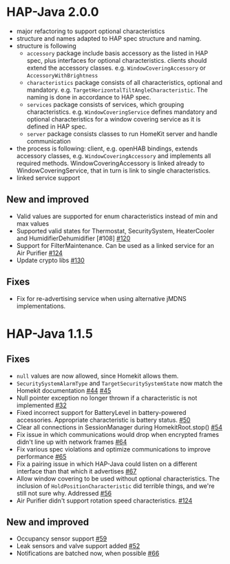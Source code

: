 # HAP-Java 2.0.0
* major refactoring to support optional characteristics
* structure and names adapted to HAP spec structure and naming.
* structure is following
    * `accessory` package include basis accessory as the listed in HAP spec, plus interfaces for optional characteristics. clients should extend the accessory classes. e.g. `WindowCoveringAccessory` or `AccessoryWithBrightness`
    * `characteristics` package consists of all characteristics, optional and mandatory. e.g. `TargetHorizontalTiltAngleCharacteristic`. The naming is done in accordance to HAP spec.
    * `services` package consists of services, which grouping characteristics. e.g. `WindowCoveringService` defines mandatory and optional characteristics for a window covering service as it is defined in HAP spec.
    * `server` package consists classes to run HomeKit server and handle communication
* the process is following: client, e.g. openHAB bindings, extends accessory classes, e.g. `WindowCoveringAccessory` and implements all required methods. WindowCoveringAccessory is linked already to WindowCoveringService, that in turn is link to single characteristics. 
* linked service support

## New and improved

* Valid values are supported for enum characteristics instead of min and max values
* Supported valid states for Thermostat, SecuritySystem, HeaterCooler and HumidifierDehumidifier [#108] [#120](https://github.com/hap-java/HAP-Java/pull/120)
* Support for FilterMaintenance. Can be used as a linked service for an Air Purifier  [#124](https://github.com/hap-java/HAP-Java/pull/124)
* Update crypto libs [#130](https://github.com/hap-java/HAP-Java/pull/130)

## Fixes

* Fix for re-advertising service when using alternative jMDNS implementations.

# HAP-Java 1.1.5

## Fixes

* `null` values are now allowed, since Homekit allows them.
* `SecuritySystemAlarmType` and `TargetSecuritySystemState` now match the Homekit documentation [#44](https://github.com/hap-java/HAP-Java/pull/44) [#45](https://github.com/hap-java/HAP-Java/pull/45)
* Null pointer exception no longer thrown if a characteristic is not implemented [#32](https://github.com/hap-java/HAP-Java/issues/32)
* Fixed incorrect support for BatteryLevel in battery-powered accessories. Appropriate characteristic is battery status. [#50](https://github.com/hap-java/HAP-Java/pull/50)
* Clear all connections in SessionManager during HomekitRoot.stop() [#54](https://github.com/hap-java/HAP-Java/issues/54)
* Fix issue in which communications would drop when encrypted frames didn't line up with network frames [#64](https://github.com/hap-java/HAP-Java/pull/64)
* Fix various spec violations and optimize communications to improve performance [#65](https://github.com/hap-java/HAP-Java/pull/65)
* Fix a pairing issue in which HAP-Java could listen on a different interface than that which it advertises [#67](https://github.com/hap-java/HAP-Java/pull/67)
* Allow window covering to be used without optional characteristics. The inclusion of `HoldPositionCharacteristic` did terrible things, and we're still not sure why. Addressed [#56](https://github.com/hap-java/HAP-Java/pull/56)
* Air Purifier didn't support rotation speed characteristics. [#124](https://github.com/hap-java/HAP-Java/pull/124)

## New and improved

* Occupancy sensor support [#59](https://github.com/hap-java/HAP-Java/pull/59)
* Leak sensors and valve support added [#52](https://github.com/hap-java/HAP-Java/pull/52)
* Notifications are batched now, when possible [#66](https://github.com/hap-java/HAP-Java/pull/66)
